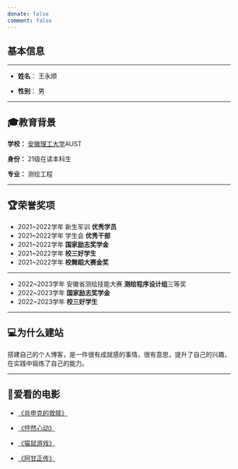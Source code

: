 ```yaml
---
donate: false
comment: false
---
```


## 基本信息
---

* **姓名**： 王永顺

* **性别**： 男 

---

## 🎓教育背景

**学校：** [安徽理工大学](https://www.aust.edu.cn/)AUST

**身份：** 21级在读本科生

**专业：** 测绘工程

---
## 🏆荣誉奖项

* 2021~2022学年 新生军训 **优秀学员**
* 2021~2022学年 学生会 **优秀干部**
* 2021~2022学年 **国家励志奖学金** 
* 2021~2022学年 **校三好学生**
* 2021~2022学年 **校舞蹈大赛金奖**
---
* 2022~2023学年 安徽省测绘技能大赛 **测绘程序设计组**三等奖
* 2022~2023学年 **国家励志奖学金** 
* 2022~2023学年 **校三好学生**
  
---
## 💻为什么建站

搭建自己的个人博客，是一件很有成就感的事情，很有意思，提升了自己的兴趣，在实践中锻炼了自己的能力。

---
## 🎥爱看的电影 

* [《肖申克的救赎》](https://v.qq.com/x/cover/1o29ui77e85grdr/h0022ah1yrf.html)

* [《怦然心动》](https://v.qq.com/x/cover/997m2fipgc6erv7/h0022fp0vk9.html)

* [《猫鼠游戏》](https://v.qq.com/x/cover/wtwpu1rqpe427mw/l0021kmo4ao.html)

* [《阿甘正传》](https://v.qq.com/x/cover/r6hc2kqgvnmiejn/b0016ws00gf.html)

